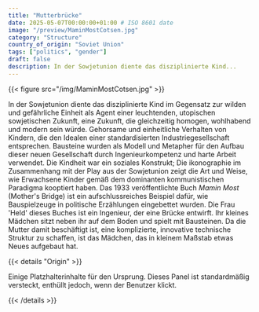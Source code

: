 ```yaml
---
title: "Mutterbrücke"
date: 2025-05-07T00:00:00+01:00 # ISO 8601 date
image: "/preview/MaminMostCotsen.jpg"
category: "Structure"
country_of_origin: "Soviet Union"
tags: ["politics", "gender"]
draft: false
description: In der Sowjetunion diente das disziplinierte Kind...
---
```




{{< figure src="/img/MaminMostCotsen.jpg" >}}

In der Sowjetunion diente das disziplinierte Kind im Gegensatz zur wilden und gefährliche Einheit als Agent einer leuchtenden, utopischen sowjetischen Zukunft, eine Zukunft, die gleichzeitig homogen, wohlhabend und modern sein würde. Gehorsame und einheitliche Verhalten von Kindern, die den Idealen einer standardisierten Industriegesellschaft entsprechen. Bausteine ​​wurden als Modell und Metapher für den Aufbau dieser neuen Gesellschaft durch Ingenieurkompetenz und harte Arbeit verwendet. Die Kindheit war ein soziales Konstrukt; Die ikonographie im Zusammenhang mit der Play aus der Sowjetunion zeigt die Art und Weise, wie Erwachsene Kinder gemäß dem dominanten kommunistischen Paradigma kooptiert haben. Das 1933 veröffentlichte Buch *Mamin Most* (Mother's Bridge) ist ein aufschlussreiches Beispiel dafür, wie Bauspielzeuge in politische Erzählungen eingebettet wurden. Die Frau 'Held' dieses Buches ist ein Ingenieur, der eine Brücke entwirft. Ihr kleines Mädchen sitzt neben ihr auf dem Boden und spielt mit Bausteinen. Da die Mutter damit beschäftigt ist, eine komplizierte, innovative technische Struktur zu schaffen, ist das Mädchen, das in kleinem Maßstab etwas Neues aufgebaut hat.

{{< details "Origin" >}}

Einige Platzhalterinhalte für den Ursprung. Dieses Panel ist standardmäßig versteckt, enthüllt jedoch, wenn der Benutzer klickt.

{{< /details >}}

